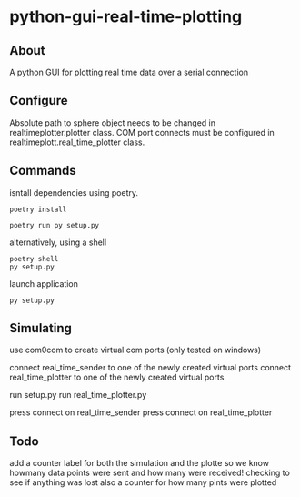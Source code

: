 # python-gui-real-time-plotting

## About
A python GUI for plotting real time data over a serial connection


## Configure

Absolute path to sphere object needs to be changed in realtimeplotter.plotter class.
COM port connects must be configured in realtimeplott.real_time_plotter class.


## Commands

isntall dependencies using poetry.

```
poetry install
```

```
poetry run py setup.py
```

alternatively, using a shell

```
poetry shell
py setup.py
```

launch application

```
py setup.py
```



## Simulating

use com0com to create virtual com ports (only tested on windows)

connect real_time_sender to one of the newly created virtual ports
connect real_time_plotter to one of the newly created virtual ports

run setup.py
run real_time_plotter.py

press connect on real_time_sender
press connect on real_time_plotter



## Todo
add a counter label for both the simulation and the plotte so we know howmany 
data points were sent and how many were received! checking to see if anything was lost
also a counter for how many pints were plotted 